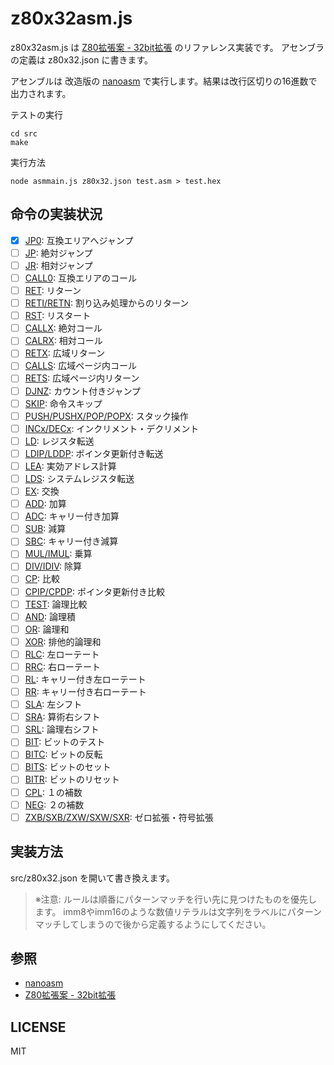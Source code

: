 # z80x32asm.js

z80x32asm.js は [Z80拡張案 - 32bit拡張](https://sei.2-d.jp/z80x/z80x_32bit.html) のリファレンス実装です。
アセンブラの定義は z80x32.json に書きます。

アセンブルは 改造版の [nanoasm](https://github.com/sehugg/nanoasm) で実行します。結果は改行区切りの16進数で出力されます。

テストの実行

    cd src
    make

実行方法

    node asmmain.js z80x32.json test.asm > test.hex

## 命令の実装状況

- [x] [JP0](https://sei.2-d.jp/z80x/z80x_32bit.html#inst_JP0): 互換エリアへジャンプ
- [ ] [JP](http://sei.2-d.jp/z80x/z80x_32bit.html#inst_JP): 絶対ジャンプ
- [ ] [JR](http://sei.2-d.jp/z80x/z80x_32bit.html#inst_JR): 相対ジャンプ
- [ ] [CALL0](http://sei.2-d.jp/z80x/z80x_32bit.html#inst_CALL0): 互換エリアのコール
- [ ] [RET](http://sei.2-d.jp/z80x/z80x_32bit.html#inst_RET): リターン
- [ ] [RETI/RETN](http://sei.2-d.jp/z80x/z80x_32bit.html#inst_RETI): 割り込み処理からのリターン
- [ ] [RST](http://sei.2-d.jp/z80x/z80x_32bit.html#inst_RST): リスタート
- [ ] [CALLX](http://sei.2-d.jp/z80x/z80x_32bit.html#inst_CALLX): 絶対コール
- [ ] [CALRX](http://sei.2-d.jp/z80x/z80x_32bit.html#inst_CALRX): 相対コール
- [ ] [RETX](http://sei.2-d.jp/z80x/z80x_32bit.html#inst_RETX): 広域リターン
- [ ] [CALLS](http://sei.2-d.jp/z80x/z80x_32bit.html#inst_CALLS): 広域ページ内コール
- [ ] [RETS](http://sei.2-d.jp/z80x/z80x_32bit.html#inst_RETS): 広域ページ内リターン
- [ ] [DJNZ](http://sei.2-d.jp/z80x/z80x_32bit.html#inst_DJNZ): カウント付きジャンプ
- [ ] [SKIP](http://sei.2-d.jp/z80x/z80x_32bit.html#inst_SKIP): 命令スキップ
- [ ] [PUSH/PUSHX/POP/POPX](http://sei.2-d.jp/z80x/z80x_32bit.html#inst_PUSH_POP): スタック操作
- [ ] [INCx/DECx](http://sei.2-d.jp/z80x/z80x_32bit.html#inst_INC_DEC): インクリメント・デクリメント
- [ ] [LD](http://sei.2-d.jp/z80x/z80x_32bit.html#inst_LD): レジスタ転送
- [ ] [LDIP/LDDP](http://sei.2-d.jp/z80x/z80x_32bit.html#inst_LDIP_LDDP): ポインタ更新付き転送
- [ ] [LEA](http://sei.2-d.jp/z80x/z80x_32bit.html#inst_LEA): 実効アドレス計算
- [ ] [LDS](http://sei.2-d.jp/z80x/z80x_32bit.html#inst_LDS): システムレジスタ転送
- [ ] [EX](http://sei.2-d.jp/z80x/z80x_32bit.html#inst_EX): 交換
- [ ] [ADD](http://sei.2-d.jp/z80x/z80x_32bit.html#inst_ADD): 加算
- [ ] [ADC](http://sei.2-d.jp/z80x/z80x_32bit.html#inst_ADC): キャリー付き加算
- [ ] [SUB](http://sei.2-d.jp/z80x/z80x_32bit.html#inst_SUB): 減算
- [ ] [SBC](http://sei.2-d.jp/z80x/z80x_32bit.html#inst_SBC): キャリー付き減算
- [ ] [MUL/IMUL](http://sei.2-d.jp/z80x/z80x_32bit.html#inst_MUL_IMUL): 乗算
- [ ] [DIV/IDIV](http://sei.2-d.jp/z80x/z80x_32bit.html#inst_DIV_IDIV): 除算
- [ ] [CP](http://sei.2-d.jp/z80x/z80x_32bit.html#inst_CP): 比較
- [ ] [CPIP/CPDP](http://sei.2-d.jp/z80x/z80x_32bit.html#inst_CPIP_CPDP): ポインタ更新付き比較
- [ ] [TEST](http://sei.2-d.jp/z80x/z80x_32bit.html#inst_TEST): 論理比較
- [ ] [AND](http://sei.2-d.jp/z80x/z80x_32bit.html#inst_AND): 論理積
- [ ] [OR](http://sei.2-d.jp/z80x/z80x_32bit.html#inst_OR): 論理和
- [ ] [XOR](http://sei.2-d.jp/z80x/z80x_32bit.html#inst_XOR): 排他的論理和
- [ ] [RLC](http://sei.2-d.jp/z80x/z80x_32bit.html#inst_RLC): 左ローテート
- [ ] [RRC](http://sei.2-d.jp/z80x/z80x_32bit.html#inst_RRC): 右ローテート
- [ ] [RL](http://sei.2-d.jp/z80x/z80x_32bit.html#inst_RL): キャリー付き左ローテート
- [ ] [RR](http://sei.2-d.jp/z80x/z80x_32bit.html#inst_RR): キャリー付き右ローテート
- [ ] [SLA](http://sei.2-d.jp/z80x/z80x_32bit.html#inst_SLA): 左シフト
- [ ] [SRA](http://sei.2-d.jp/z80x/z80x_32bit.html#inst_SRA): 算術右シフト
- [ ] [SRL](http://sei.2-d.jp/z80x/z80x_32bit.html#inst_SRL): 論理右シフト
- [ ] [BIT](http://sei.2-d.jp/z80x/z80x_32bit.html#inst_BIT): ビットのテスト
- [ ] [BITC](http://sei.2-d.jp/z80x/z80x_32bit.html#inst_BITC): ビットの反転
- [ ] [BITS](http://sei.2-d.jp/z80x/z80x_32bit.html#inst_BITS): ビットのセット
- [ ] [BITR](http://sei.2-d.jp/z80x/z80x_32bit.html#inst_BITR): ビットのリセット
- [ ] [CPL](http://sei.2-d.jp/z80x/z80x_32bit.html#inst_CPL): １の補数
- [ ] [NEG](http://sei.2-d.jp/z80x/z80x_32bit.html#inst_NEG): ２の補数
- [ ] [ZXB/SXB/ZXW/SXW/SXR](http://sei.2-d.jp/z80x/z80x_32bit.html#inst_ZXSX): ゼロ拡張・符号拡張

## 実装方法

src/z80x32.json を開いて書き換えます。

> ※注意: ルールは順番にパターンマッチを行い先に見つけたものを優先します。
> imm8やimm16のような数値リテラルは文字列をラベルにパターンマッチしてしまうので後から定義するようにしてください。

## 参照

- [nanoasm](https://github.com/sehugg/nanoasm)
- [Z80拡張案 - 32bit拡張](https://sei.2-d.jp/z80x/z80x_32bit.html)

## LICENSE

MIT
